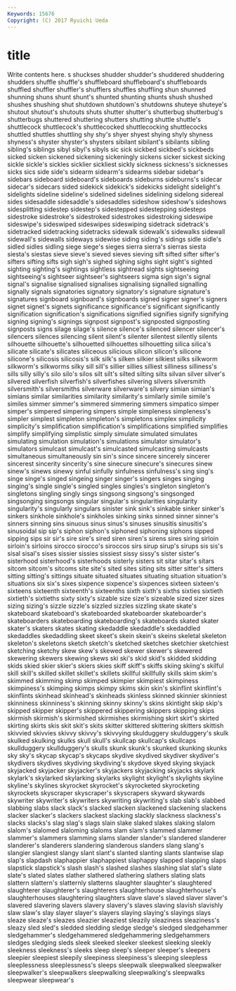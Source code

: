 ```yaml
---
Keywords: 15676 
Copyright: (C) 2017 Ryuichi Ueda
---
```


# title

Write contents here.
s shuckses
shudder shudder's shuddered shuddering shudders shuffle shuffle's shuffleboard shuffleboard's shuffleboards
shuffled shuffler shuffler's shufflers shuffles shuffling shun shunned shunning shuns
shunt shunt's shunted shunting shunts shush shushed shushes shushing shut
shutdown shutdown's shutdowns shuteye shuteye's shutout shutout's shutouts shuts shutter
shutter's shutterbug shutterbug's shutterbugs shuttered shuttering shutters shutting shuttle shuttle's
shuttlecock shuttlecock's shuttlecocked shuttlecocking shuttlecocks shuttled shuttles shuttling shy shy's
shyer shyest shying shyly shyness shyness's shyster shyster's shysters sibilant
sibilant's sibilants sibling sibling's siblings sibyl sibyl's sibyls sic sick
sickbed sickbed's sickbeds sicked sicken sickened sickening sickeningly sickens sicker
sickest sicking sickle sickle's sickles sicklier sickliest sickly sickness sickness's
sicknesses sicks sics side side's sidearm sidearm's sidearms sidebar sidebar's
sidebars sideboard sideboard's sideboards sideburns sideburns's sidecar sidecar's sidecars sided
sidekick sidekick's sidekicks sidelight sidelight's sidelights sideline sideline's sidelined sidelines
sidelining sidelong sidereal sides sidesaddle sidesaddle's sidesaddles sideshow sideshow's sideshows
sidesplitting sidestep sidestep's sidestepped sidestepping sidesteps sidestroke sidestroke's sidestroked sidestrokes
sidestroking sideswipe sideswipe's sideswiped sideswipes sideswiping sidetrack sidetrack's sidetracked sidetracking
sidetracks sidewalk sidewalk's sidewalks sidewall sidewall's sidewalls sideways sidewise siding
siding's sidings sidle sidle's sidled sidles sidling siege siege's sieges
sierra sierra's sierras siesta siesta's siestas sieve sieve's sieved sieves
sieving sift sifted sifter sifter's sifters sifting sifts sigh sigh's
sighed sighing sighs sight sight's sighted sighting sighting's sightings sightless
sightread sights sightseeing sightseeing's sightseer sightseer's sightseers sigma sign sign's
signal signal's signalise signalised signalises signalising signalled signalling signally signals
signatories signatory signatory's signature signature's signatures signboard signboard's signboards signed
signer signer's signers signet signet's signets significance significance's significant significantly
signification signification's significations signified signifies signify signifying signing signing's signings
signpost signpost's signposted signposting signposts signs silage silage's silence silence's
silenced silencer silencer's silencers silences silencing silent silent's silenter silentest
silently silents silhouette silhouette's silhouetted silhouettes silhouetting silica silica's silicate
silicate's silicates siliceous silicious silicon silicon's silicone silicone's silicosis silicosis's
silk silk's silken silkier silkiest silks silkworm silkworm's silkworms silky
sill sill's sillier sillies silliest silliness silliness's sills silly silly's
silo silo's silos silt silt's silted silting silts silvan silver
silver's silvered silverfish silverfish's silverfishes silvering silvers silversmith silversmith's silversmiths
silverware silverware's silvery simian simian's simians similar similarities similarity similarity's
similarly simile simile's similes simmer simmer's simmered simmering simmers simpatico
simper simper's simpered simpering simpers simple simpleness simpleness's simpler simplest
simpleton simpleton's simpletons simplex simplicity simplicity's simplification simplification's simplifications simplified
simplifies simplify simplifying simplistic simply simulate simulated simulates simulating simulation
simulation's simulations simulator simulator's simulators simulcast simulcast's simulcasted simulcasting simulcasts
simultaneous simultaneously sin sin's since sincere sincerely sincerer sincerest sincerity
sincerity's sine sinecure sinecure's sinecures sinew sinew's sinews sinewy sinful
sinfully sinfulness sinfulness's sing sing's singe singe's singed singeing singer
singer's singers singes singing singing's single single's singled singles singles's
singleton singleton's singletons singling singly sings singsong singsong's singsonged singsonging
singsongs singular singular's singularities singularity singularity's singularly singulars sinister sink
sink's sinkable sinker sinker's sinkers sinkhole sinkhole's sinkholes sinking sinks
sinned sinner sinner's sinners sinning sins sinuous sinus sinus's sinuses
sinusitis sinusitis's sinusoidal sip sip's siphon siphon's siphoned siphoning siphons
sipped sipping sips sir sir's sire sire's sired siren siren's
sirens sires siring sirloin sirloin's sirloins sirocco sirocco's siroccos sirs
sirup sirup's sirups sis sis's sisal sisal's sises sissier sissies
sissiest sissy sissy's sister sister's sisterhood sisterhood's sisterhoods sisterly sisters
sit sitar sitar's sitars sitcom sitcom's sitcoms site site's sited
sites siting sits sitter sitter's sitters sitting sitting's sittings situate
situated situates situating situation situation's situations six six's sixes sixpence
sixpence's sixpences sixteen sixteen's sixteens sixteenth sixteenth's sixteenths sixth sixth's
sixths sixties sixtieth sixtieth's sixtieths sixty sixty's sizable size size's
sizeable sized sizer sizes sizing sizing's sizzle sizzle's sizzled sizzles
sizzling skate skate's skateboard skateboard's skateboarded skateboarder skateboarder's skateboarders skateboarding
skateboarding's skateboards skated skater skater's skaters skates skating skedaddle skedaddle's
skedaddled skedaddles skedaddling skeet skeet's skein skein's skeins skeletal skeleton
skeleton's skeletons sketch sketch's sketched sketches sketchier sketchiest sketching sketchy
skew skew's skewed skewer skewer's skewered skewering skewers skewing skews
ski ski's skid skid's skidded skidding skids skied skier skier's
skiers skies skiff skiff's skiffs skiing skiing's skilful skill skill's
skilled skillet skillet's skillets skillful skillfully skills skim skim's skimmed
skimming skimp skimped skimpier skimpiest skimpiness skimpiness's skimping skimps skimpy
skims skin skin's skinflint skinflint's skinflints skinhead skinhead's skinheads skinless
skinned skinnier skinniest skinniness skinniness's skinning skinny skinny's skins skintight
skip skip's skipped skipper skipper's skippered skippering skippers skipping skips
skirmish skirmish's skirmished skirmishes skirmishing skirt skirt's skirted skirting skirts
skis skit skit's skits skitter skittered skittering skitters skittish skivvied
skivvies skivvy skivvy's skivvying skulduggery skulduggery's skulk skulked skulking skulks
skull skull's skullcap skullcap's skullcaps skullduggery skullduggery's skulls skunk skunk's
skunked skunking skunks sky sky's skycap skycap's skycaps skydive skydived
skydiver skydiver's skydivers skydives skydiving skydiving's skydove skyed skying skyjack
skyjacked skyjacker skyjacker's skyjackers skyjacking skyjacks skylark skylark's skylarked skylarking
skylarks skylight skylight's skylights skyline skyline's skylines skyrocket skyrocket's skyrocketed
skyrocketing skyrockets skyscraper skyscraper's skyscrapers skyward skywards skywriter skywriter's skywriters
skywriting skywriting's slab slab's slabbed slabbing slabs slack slack's slacked
slacken slackened slackening slackens slacker slacker's slackers slackest slacking slackly
slackness slackness's slacks slacks's slag slag's slags slain slake slaked
slakes slaking slalom slalom's slalomed slaloming slaloms slam slam's slammed
slammer slammer's slammers slamming slams slander slander's slandered slanderer slanderer's
slanderers slandering slanderous slanders slang slang's slangier slangiest slangy slant
slant's slanted slanting slants slantwise slap slap's slapdash slaphappier slaphappiest
slaphappy slapped slapping slaps slapstick slapstick's slash slash's slashed slashes
slashing slat slat's slate slate's slated slates slather slathered slathering
slathers slating slats slattern slattern's slatternly slatterns slaughter slaughter's slaughtered
slaughterer slaughterer's slaughterers slaughterhouse slaughterhouse's slaughterhouses slaughtering slaughters slave slave's
slaved slaver slaver's slavered slavering slavers slavery slavery's slaves slaving
slavish slavishly slaw slaw's slay slayer slayer's slayers slaying slaying's
slayings slays sleaze sleaze's sleazes sleazier sleaziest sleazily sleaziness sleaziness's
sleazy sled sled's sledded sledding sledge sledge's sledged sledgehammer sledgehammer's
sledgehammered sledgehammering sledgehammers sledges sledging sleds sleek sleeked sleeker sleekest
sleeking sleekly sleekness sleekness's sleeks sleep sleep's sleeper sleeper's sleepers
sleepier sleepiest sleepily sleepiness sleepiness's sleeping sleepless sleeplessness sleeplessness's sleeps
sleepwalk sleepwalked sleepwalker sleepwalker's sleepwalkers sleepwalking sleepwalking's sleepwalks sleepwear sleepwear's
